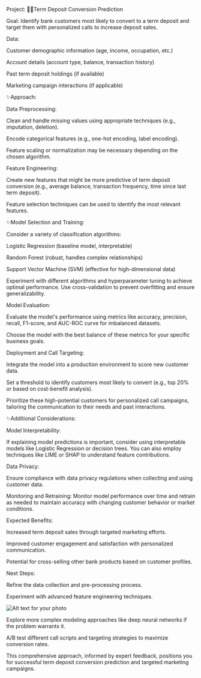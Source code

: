 
Project: 🏢🏢Term Deposit Conversion Prediction

Goal: Identify bank customers most likely to convert to a term deposit and target them with personalized calls to increase deposit sales.

Data:

Customer demographic information (age, income, occupation, etc.)

Account details (account type, balance, transaction history)

Past term deposit holdings (if available)

Marketing campaign interactions (if applicable)


✨Approach:


Data Preprocessing:

Clean and handle missing values using appropriate techniques (e.g., imputation, deletion).

Encode categorical features (e.g., one-hot encoding, label encoding).

Feature scaling or normalization may be necessary depending on the chosen algorithm.


Feature Engineering:

Create new features that might be more predictive of term deposit conversion (e.g., average balance, transaction frequency, time since last term deposit).

Feature selection techniques can be used to identify the most relevant features.


✨Model Selection and Training:


Consider a variety of classification algorithms:

Logistic Regression (baseline model, interpretable)

Random Forest (robust, handles complex relationships)

Support Vector Machine (SVM) (effective for high-dimensional data)

Experiment with different algorithms and hyperparameter tuning to achieve optimal performance.
Use cross-validation to prevent overfitting and ensure generalizability.


Model Evaluation:

Evaluate the model's performance using metrics like accuracy, precision, recall, F1-score, and AUC-ROC curve for imbalanced datasets.

Choose the model with the best balance of these metrics for your specific business goals.


Deployment and Call Targeting:

Integrate the model into a production environment to score new customer data.

Set a threshold to identify customers most likely to convert (e.g., top 20% or based on cost-benefit analysis).

Prioritize these high-potential customers for personalized call campaigns, tailoring the communication to their needs and past interactions.


✨Additional Considerations:


Model Interpretability: 

If explaining model predictions is important, consider using interpretable models like Logistic Regression or decision trees. You can also employ techniques like LIME or SHAP to understand feature contributions.


Data Privacy:

Ensure compliance with data privacy regulations when collecting and using customer data.

Monitoring and Retraining: Monitor model performance over time and retrain as needed to maintain accuracy with changing customer behavior or market conditions.


Expected Benefits:

Increased term deposit sales through targeted marketing efforts.

Improved customer engagement and satisfaction with personalized communication.

Potential for cross-selling other bank products based on customer profiles.


Next Steps:

Refine the data collection and pre-processing process.

Experiment with advanced feature engineering techniques.

![Alt text for your photo](https://image.freepik.com/free-vector/happy-piggy-bank-mascot-design_35422-31.jpg)

Explore more complex modeling approaches like deep neural networks if the problem warrants it.

A/B test different call scripts and targeting strategies to maximize conversion rates.

This comprehensive approach, informed by expert feedback, positions you for successful term deposit conversion prediction and targeted marketing campaigns.
